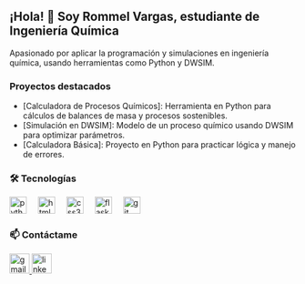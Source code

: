 <h2 align="left">¡Hola! 👋 Soy Rommel Vargas, estudiante de Ingeniería Química</h2>

<p align="left">Apasionado por aplicar la programación y simulaciones en ingeniería química, usando herramientas como Python y DWSIM.</p>

### Proyectos destacados
- [Calculadora de Procesos Químicos]: Herramienta en Python para cálculos de balances de masa y procesos sostenibles.
- [Simulación en DWSIM]: Modelo de un proceso químico usando DWSIM para optimizar parámetros.
- [Calculadora Básica]: Proyecto en Python para practicar lógica y manejo de errores.

### 🛠️ Tecnologías
<div align="left">
  <img src="https://cdn.jsdelivr.net/gh/devicons/devicon/icons/python/python-original.svg" height="30" alt="python logo"  />
  <img width="12" />
  <img src="https://cdn.jsdelivr.net/gh/devicons/devicon/icons/html5/html5-original.svg" height="30" alt="html5 logo"  />
  <img width="12" />
  <img src="https://cdn.jsdelivr.net/gh/devicons/devicon/icons/css3/css3-original.svg" height="30" alt="css3 logo"  />
  <img width="12" />
  <img src="https://cdn.jsdelivr.net/gh/devicons/devicon/icons/flask/flask-original.svg" height="30" alt="flask logo"  />
  <img width="12" />
  <img src="https://cdn.jsdelivr.net/gh/devicons/devicon/icons/git/git-original.svg" height="30" alt="git logo"  />
</div>

### 📫 Contáctame
<div align="left">
  <a href="mailto:rommelvarmey@email.com">
    <img src="https://img.shields.io/static/v1?message=Gmail&logo=gmail&label=&color=D14836&logoColor=white&labelColor=&style=for-the-badge" height="35" alt="gmail logo"  />
  </a>
  <a href="https://www.linkedin.com/in/rommel-david-vargas-meynard-296656331/">
    <img src="https://img.shields.io/static/v1?message=LinkedIn&logo=linkedin&label=&color=0077B5&logoColor=white&labelColor=&style=for-the-badge" height="35" alt="linkedin logo"  />
  </a>
</div>

<br clear="both">
